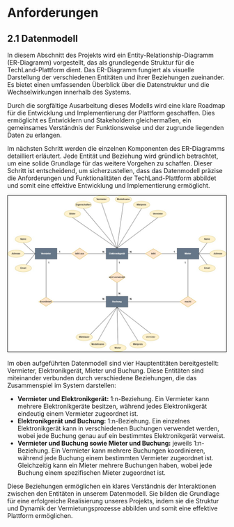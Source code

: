 # Anforderungen

## 2.1 Datenmodell

In diesem Abschnitt des Projekts wird ein Entity-Relationship-Diagramm (ER-Diagramm) vorgestellt, das als grundlegende Struktur für die TechLand-Plattform dient. Das ER-Diagramm fungiert als visuelle Darstellung der verschiedenen Entitäten und ihrer Beziehungen zueinander. Es bietet einen umfassenden Überblick über die Datenstruktur und die Wechselwirkungen innerhalb des Systems.

Durch die sorgfältige Ausarbeitung dieses Modells wird eine klare Roadmap für die Entwicklung und Implementierung der Plattform geschaffen. Dies ermöglicht es Entwicklern und Stakeholdern gleichermaßen, ein gemeinsames Verständnis der Funktionsweise und der zugrunde liegenden Daten zu erlangen.

Im nächsten Schritt werden die einzelnen Komponenten des ER-Diagramms detailliert erläutert. Jede Entität und Beziehung wird gründlich betrachtet, um eine solide Grundlage für das weitere Vorgehen zu schaffen. Dieser Schritt ist entscheidend, um sicherzustellen, dass das Datenmodell präzise die Anforderungen und Funktionalitäten der TechLand-Plattform abbildet und somit eine effektive Entwicklung und Implementierung ermöglicht.

![Datenmodell](/doc/figures/Datenmodell.png)

Im oben aufgeführten Datenmodell sind vier Hauptentitäten bereitgestellt: Vermieter, Elektronikgerät, Mieter und Buchung. Diese Entitäten sind miteinander verbunden durch verschiedene Beziehungen, die das Zusammenspiel im System darstellen:

- **Vermieter und Elektronikgerät:** 1:n-Beziehung. Ein Vermieter kann mehrere Elektronikgeräte besitzen, während jedes Elektronikgerät eindeutig einem Vermieter zugeordnet ist.
- **Elektronikgerät und Buchung:** 1:n-Beziehung. Ein einzelnes Elektronikgerät kann in verschiedenen Buchungen verwendet werden, wobei jede Buchung genau auf ein bestimmtes Elektronikgerät verweist.
- **Vermieter und Buchung sowie Mieter und Buchung:** jeweils 1:n-Beziehung. Ein Vermieter kann mehrere Buchungen koordinieren, während jede Buchung einem bestimmten Vermieter zugeordnet ist. Gleichzeitig kann ein Mieter mehrere Buchungen haben, wobei jede Buchung einem spezifischen Mieter zugeordnet ist.

Diese Beziehungen ermöglichen ein klares Verständnis der Interaktionen zwischen den Entitäten in unserem Datenmodell. Sie bilden die Grundlage für eine erfolgreiche Realisierung unseres Projekts, indem sie die Struktur und Dynamik der Vermietungsprozesse abbilden und somit eine effektive Plattform ermöglichen.